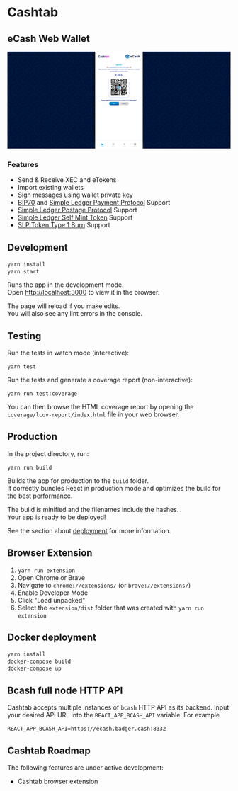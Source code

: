 # Cashtab

## eCash Web Wallet

![CashAppHome](./screenshots/ss-readme.png)

### Features

-   Send & Receive XEC and eTokens
-   Import existing wallets
-   Sign messages using wallet private key
-   [BIP70](https://github.com/bitcoin/bips/blob/master/bip-0070.mediawiki) and [Simple Ledger Payment Protocol](https://github.com/simpleledger/slp-specifications/blob/master/slp-payment-protocol.md) Support
-   [Simple Ledger Postage Protocol](https://github.com/simpleledger/slp-specifications/blob/master/slp-postage-protocol.md) Support
-   [Simple Ledger Self Mint Token](https://github.com/badger-cash/slp-self-mint-protocol/blob/master/selfmint-specification.md) Support
-   [SLP Token Type 1 Burn](https://github.com/badger-cash/slp-self-mint-protocol/blob/master/token-type1-burn.md) Support

## Development

```
yarn install
yarn start
```

Runs the app in the development mode.<br>
Open [http://localhost:3000](http://localhost:3000) to view it in the browser.

The page will reload if you make edits.<br>
You will also see any lint errors in the console.

## Testing

Run the tests in watch mode (interactive):

```
yarn test
```

Run the tests and generate a coverage report (non-interactive):

```
yarn run test:coverage
```

You can then browse the HTML coverage report by opening the
`coverage/lcov-report/index.html` file in your web browser.

## Production

In the project directory, run:

```
yarn run build
```

Builds the app for production to the `build` folder.<br>
It correctly bundles React in production mode and optimizes the build for the best performance.

The build is minified and the filenames include the hashes.<br>
Your app is ready to be deployed!

See the section about [deployment](https://facebook.github.io/create-react-app/docs/deployment) for more information.

## Browser Extension

1. `yarn run extension`
2. Open Chrome or Brave
3. Navigate to `chrome://extensions/` (or `brave://extensions/`)
4. Enable Developer Mode
5. Click "Load unpacked"
6. Select the `extension/dist` folder that was created with `yarn run extension`

## Docker deployment

```
yarn install
docker-compose build
docker-compose up
```

## Bcash full node HTTP API

Cashtab accepts multiple instances of `bcash` HTTP API as its backend. Input your desired API URL 
into the `REACT_APP_BCASH_API` variable. For example

```
REACT_APP_BCASH_API=https://ecash.badger.cash:8332
```

## Cashtab Roadmap

The following features are under active development:

-   Cashtab browser extension
